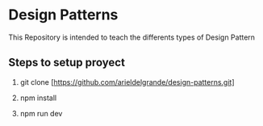 # Design Patterns

This Repository is intended to teach the differents types of Design Pattern

## Steps to setup proyect

1. git clone [https://github.com/arieldelgrande/design-patterns.git]

2. npm install

3. npm run dev
